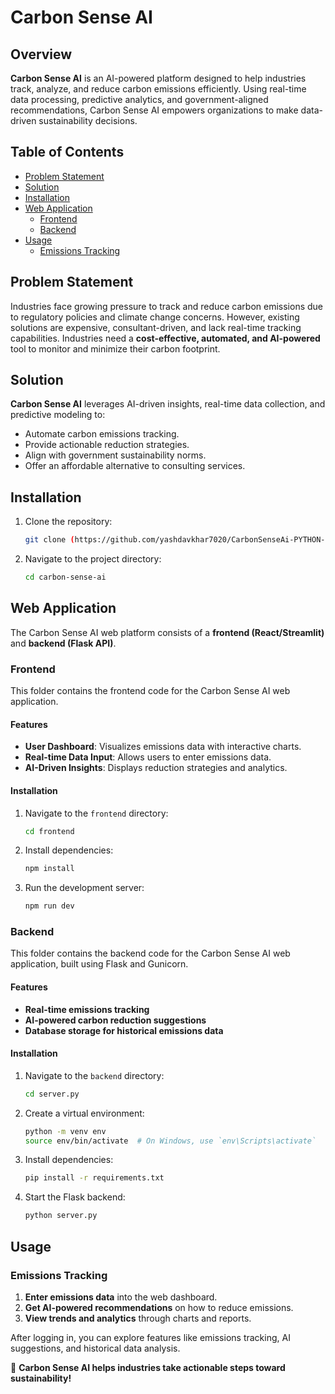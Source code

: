 # Carbon Sense AI

## Overview
**Carbon Sense AI** is an AI-powered platform designed to help industries track, analyze, and reduce carbon emissions efficiently. Using real-time data processing, predictive analytics, and government-aligned recommendations, Carbon Sense AI empowers organizations to make data-driven sustainability decisions.

## Table of Contents
- [Problem Statement](#problem-statement)
- [Solution](#solution)
- [Installation](#installation)
- [Web Application](#web-application)
  - [Frontend](#frontend)
  - [Backend](#backend)
- [Usage](#usage)
  - [Emissions Tracking](#emissions-tracking)


## Problem Statement
Industries face growing pressure to track and reduce carbon emissions due to regulatory policies and climate change concerns. However, existing solutions are expensive, consultant-driven, and lack real-time tracking capabilities. Industries need a **cost-effective, automated, and AI-powered** tool to monitor and minimize their carbon footprint.

## Solution
**Carbon Sense AI** leverages AI-driven insights, real-time data collection, and predictive modeling to:
- Automate carbon emissions tracking.
- Provide actionable reduction strategies.
- Align with government sustainability norms.
- Offer an affordable alternative to consulting services.



## Installation
1. Clone the repository:
   ```sh
   git clone (https://github.com/yashdavkhar7020/CarbonSenseAi-PYTHON-FLASK-AI-)
   ```
2. Navigate to the project directory:
   ```sh
   cd carbon-sense-ai
   ```

## Web Application
The Carbon Sense AI web platform consists of a **frontend (React/Streamlit)** and **backend (Flask API)**.

### Frontend
This folder contains the frontend code for the Carbon Sense AI web application.

#### Features
- **User Dashboard**: Visualizes emissions data with interactive charts.
- **Real-time Data Input**: Allows users to enter emissions data.
- **AI-Driven Insights**: Displays reduction strategies and analytics.

#### Installation
1. Navigate to the `frontend` directory:
   ```sh
   cd frontend
   ```
2. Install dependencies:
   ```sh
   npm install
   ```
3. Run the development server:
   ```sh
   npm run dev
   ```

### Backend
This folder contains the backend code for the Carbon Sense AI web application, built using Flask and Gunicorn.

#### Features
- **Real-time emissions tracking**
- **AI-powered carbon reduction suggestions**
- **Database storage for historical emissions data**

#### Installation
1. Navigate to the `backend` directory:
   ```sh
   cd server.py
   ```
2. Create a virtual environment:
   ```sh
   python -m venv env
   source env/bin/activate  # On Windows, use `env\Scripts\activate`
   ```
3. Install dependencies:
   ```sh
   pip install -r requirements.txt
   ```
4. Start the Flask backend:
   ```sh
   python server.py
   ```

## Usage
### Emissions Tracking
1. **Enter emissions data** into the web dashboard.
2. **Get AI-powered recommendations** on how to reduce emissions.
3. **View trends and analytics** through charts and reports.



After logging in, you can explore features like emissions tracking, AI suggestions, and historical data analysis.

🚀 **Carbon Sense AI helps industries take actionable steps toward sustainability!**

